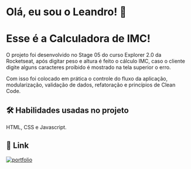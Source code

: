 # Olá, eu sou o Leandro! 👋

# Esse é a Calculadora de IMC!

O projeto foi desenvolvido no Stage 05 do curso Explorer 2.0 da Rocketseat, após digitar peso e altura é feito o cálculo IMC, caso o cliente digite alguns caracteres proibido é mostrado na tela superior o erro.

Com isso foi colocado em prática o controle do fluxo da aplicação, modularização, validação de dados, refatoração e princípios de Clean Code.

## 🛠 Habilidades usadas no projeto
HTML, CSS e Javascript.





## 🔗 Link
[![portfolio](https://img.shields.io/badge/my_portfolio-000?style=for-the-badge&logo=ko-fi&logoColor=white)](https://github.com/leandrodemello)
